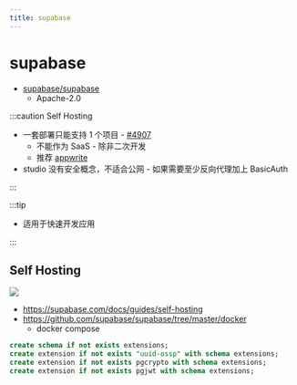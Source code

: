 ```yaml
---
title: supabase
---
```


# supabase

- [supabase/supabase](https://github.com/supabase/supabase)
  - Apache-2.0

:::caution Self Hosting

- 一套部署只能支持 1 个项目 - [#4907](https://github.com/supabase/supabase/discussions/4907)
  - 不能作为 SaaS - 除非二次开发
  - 推荐 [appwrite](./appwrite.md)
- studio 没有安全概念，不适合公网 - 如果需要至少反向代理加上 BasicAuth

:::


:::tip

- 适用于快速开发应用

:::

## Self Hosting

![](https://supabase.com/docs/img/supabase-architecture.png)

- https://supabase.com/docs/guides/self-hosting
- https://github.com/supabase/supabase/tree/master/docker
  - docker compose

```sql
create schema if not exists extensions;
create extension if not exists "uuid-ossp" with schema extensions;
create extension if not exists pgcrypto with schema extensions;
create extension if not exists pgjwt with schema extensions;
```
